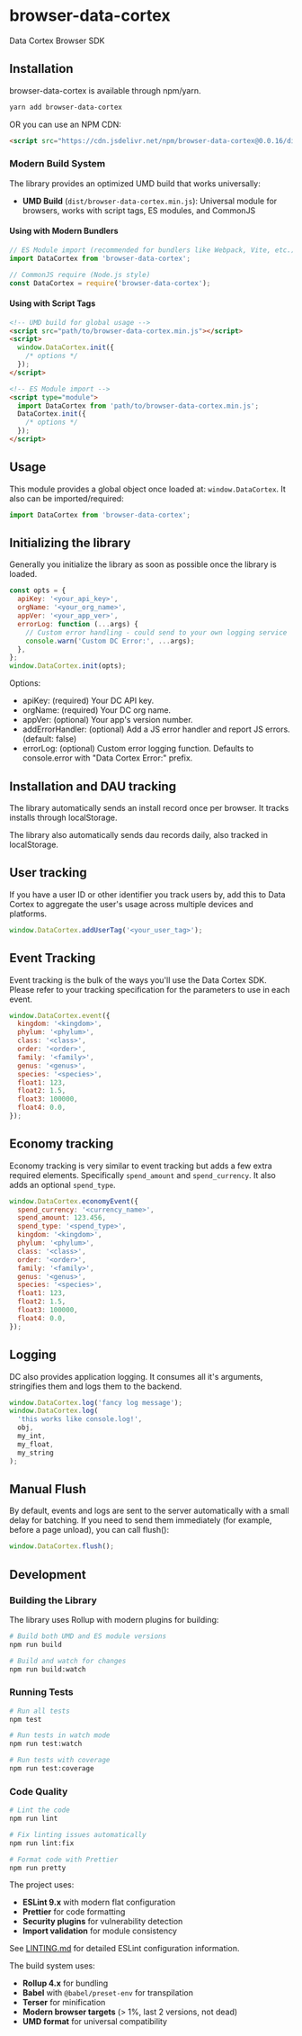 # browser-data-cortex

Data Cortex Browser SDK

## Installation

browser-data-cortex is available through npm/yarn.

```bash
yarn add browser-data-cortex
```

OR you can use an NPM CDN:

```html
<script src="https://cdn.jsdelivr.net/npm/browser-data-cortex@0.0.16/dist/browser-data-cortex.min.js"></script>
```

### Modern Build System

The library provides an optimized UMD build that works universally:

- **UMD Build** (`dist/browser-data-cortex.min.js`): Universal module for browsers, works with script tags, ES modules, and CommonJS

#### Using with Modern Bundlers

```javascript
// ES Module import (recommended for bundlers like Webpack, Vite, etc.)
import DataCortex from 'browser-data-cortex';

// CommonJS require (Node.js style)
const DataCortex = require('browser-data-cortex');
```

#### Using with Script Tags

```html
<!-- UMD build for global usage -->
<script src="path/to/browser-data-cortex.min.js"></script>
<script>
  window.DataCortex.init({
    /* options */
  });
</script>

<!-- ES Module import -->
<script type="module">
  import DataCortex from 'path/to/browser-data-cortex.min.js';
  DataCortex.init({
    /* options */
  });
</script>
```

## Usage

This module provides a global object once loaded at: `window.DataCortex`.
It also can be imported/required:

```javascript
import DataCortex from 'browser-data-cortex';
```

## Initializing the library

Generally you initialize the library as soon as possible once the library is loaded.

```javascript
const opts = {
  apiKey: '<your_api_key>',
  orgName: '<your_org_name>',
  appVer: '<your_app_ver>',
  errorLog: function (...args) {
    // Custom error handling - could send to your own logging service
    console.warn('Custom DC Error:', ...args);
  },
};
window.DataCortex.init(opts);
```

Options:

- apiKey: (required) Your DC API key.
- orgName: (required) Your DC org name.
- appVer: (optional) Your app's version number.
- addErrorHandler: (optional) Add a JS error handler and report JS errors. (default: false)
- errorLog: (optional) Custom error logging function. Defaults to console.error with "Data Cortex Error:" prefix.

## Installation and DAU tracking

The library automatically sends an install record once per browser. It tracks
installs through localStorage.

The library also automatically sends dau records daily, also tracked in
localStorage.

## User tracking

If you have a user ID or other identifier you track users by, add this to
Data Cortex to aggregate the user's usage across multiple devices and platforms.

```javascript
window.DataCortex.addUserTag('<your_user_tag>');
```

## Event Tracking

Event tracking is the bulk of the ways you'll use the Data Cortex SDK. Please
refer to your tracking specification for the parameters to use in each event.

```javascript
window.DataCortex.event({
  kingdom: '<kingdom>',
  phylum: '<phylum>',
  class: '<class>',
  order: '<order>',
  family: '<family>',
  genus: '<genus>',
  species: '<species>',
  float1: 123,
  float2: 1.5,
  float3: 100000,
  float4: 0.0,
});
```

## Economy tracking

Economy tracking is very similar to event tracking but adds a few extra
required elements. Specifically `spend_amount` and `spend_currency`. It also
adds an optional `spend_type`.

```javascript
window.DataCortex.economyEvent({
  spend_currency: '<currency_name>',
  spend_amount: 123.456,
  spend_type: '<spend_type>',
  kingdom: '<kingdom>',
  phylum: '<phylum>',
  class: '<class>',
  order: '<order>',
  family: '<family>',
  genus: '<genus>',
  species: '<species>',
  float1: 123,
  float2: 1.5,
  float3: 100000,
  float4: 0.0,
});
```

## Logging

DC also provides application logging. It consumes all it's arguments, stringifies
them and logs them to the backend.

```javascript
window.DataCortex.log('fancy log message');
window.DataCortex.log(
  'this works like console.log!',
  obj,
  my_int,
  my_float,
  my_string
);
```

## Manual Flush

By default, events and logs are sent to the server automatically with a small delay for batching.
If you need to send them immediately (for example, before a page unload), you can call flush():

```javascript
window.DataCortex.flush();
```

## Development

### Building the Library

The library uses Rollup with modern plugins for building:

```bash
# Build both UMD and ES module versions
npm run build

# Build and watch for changes
npm run build:watch
```

### Running Tests

```bash
# Run all tests
npm test

# Run tests in watch mode
npm run test:watch

# Run tests with coverage
npm run test:coverage
```

### Code Quality

```bash
# Lint the code
npm run lint

# Fix linting issues automatically
npm run lint:fix

# Format code with Prettier
npm run pretty
```

The project uses:

- **ESLint 9.x** with modern flat configuration
- **Prettier** for code formatting
- **Security plugins** for vulnerability detection
- **Import validation** for module consistency

See [LINTING.md](./LINTING.md) for detailed ESLint configuration information.

The build system uses:

- **Rollup 4.x** for bundling
- **Babel** with `@babel/preset-env` for transpilation
- **Terser** for minification
- **Modern browser targets** (> 1%, last 2 versions, not dead)
- **UMD format** for universal compatibility
